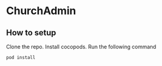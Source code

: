 # ChurchAdmin

## How to setup
Clone the repo. Install cocopods. Run the following command

`pod install`
